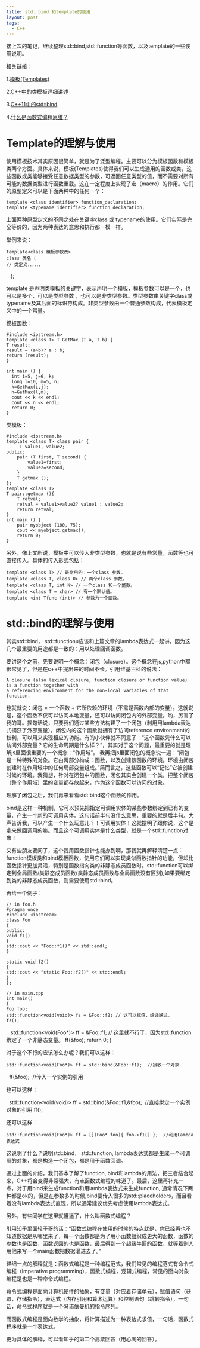 ```yaml
---
title: std::bind 和template的使用
layout: post
tags:
  - C++
---
```




接上次的笔记，继续整理std::bind,std::function等函数，以及template的一些使用说明。


相关链接：



1.[模板(Templates)](http://www.prglab.com/cms/pages/c-tutorial/advanced-concepts/templates.php)


2.[C++中的类模板详细讲述](http://www.cnblogs.com/assemble8086/archive/2011/10/02/2198308.html)


3.[C++11中的std::bind](http://www.jellythink.com/archives/773)

4.[什么是函数式编程思维？](https://www.zhihu.com/question/28292740)


# Template的理解与使用


使用模板技术其实原因很简单，就是为了泛型编程。主要可以分为模板函数和模板类两个方面。具体来说，模板(Templates)使得我们可以生成通用的函数或类，这些函数或类能够接受任意数据类型的参数，可返回任意类型的值，而不需要对所有可能的数据类型进行函数重载。这在一定程度上实现了宏（macro）的作用。它们的原型定义可以是下面两种中的任何一个：

    template <class identifier> function_declaration;
    template <typename identifier> function_declaration;

上面两种原型定义的不同之处在关键字class 或 typename的使用。它们实际是完全等价的，因为两种表达的意思和执行都一模一样。

举例来说：

    template<class 模板参数表>
    class 类名｛
    // 类定义．．．．．．
    };


template 是声明类模板的关键字，表示声明一个模板，模板参数可以是一个，也可以是多个，可以是类型参数 ，也可以是非类型参数。类型参数由关键字class或typename及其后面的标识符构成。非类型参数由一个普通参数构成，代表模板定义中的一个常量。


模板函数：

    #include <iostream.h>
    template <class T> T GetMax (T a, T b) {
    T result;
    result = (a>b)? a : b;
    return (result);
    }

    int main () {
      int i=5, j=6, k;
      long l=10, m=5, n;
      k=GetMax(i,j);
      n=GetMax(l,m);
      cout << k << endl;
      cout << n << endl;
      return 0;
    }

类模板：

    #include <iostream.h>
    template <class T> class pair {
         T value1, value2;
    public:
        pair (T first, T second) {
            value1=first;
            value2=second;
        }
        T getmax ();
    };
    template <class T>
    T pair::getmax (){
        T retval;
        retval = value1>value2? value1 : value2;
        return retval;
    }
    int main () {
        pair myobject (100, 75);
        cout << myobject.getmax();
        return 0;
    }
另外，像上文所说，模板中可以传入非类型参数，也就是说有些常量，函数等也可直接传入。具体的传入形式包括：

    template <class T> // 最常用的：一个class 参数。
    template <class T, class U> // 两个class 参数。
    template <class T, int N> // 一个class 和一个整数。
    template <class T = char> // 有一个默认值。
    template <int Tfunc (int)> // 参数为一个函数。
    
    
# std::bind的理解与使用


其实std::bind， std::functionu应该和上篇文章的lambda表达式一起讲，因为这几个最重要的用途都是一致的：用以处理回调函数。


要讲这个之前，先要说明一个概念：闭包（closure）。这个概念在js,python中都很常见了，但是在c++中提出来的时间不长。引用维基百科的说法：

    A closure (also lexical closure, function closure or function value) is a function together with  
    a referencing environment for the non-local variables of that function.  
    
也就就说：闭包 = 一个函数 + 它所依赖的环境（不需是函数内部的变量）。这就说是，这个函数不仅可以访问本地变量，还可以访问闭包内的外部变量。哟，厉害了我的哥。换句话说，只要我们通过某些方法构建了一个闭包（利用用lambda表达式捕获了外部变量），闭包内的这个函数就拥有了访问reference environment的权利，可以用来实现相应的功能。有的小伙伴就不同意了：“这个函数凭什么可以访问外部变量？它的生命周期是什么样？”，其实对于这个问题，最重要的就是理解js里面很重要的一个概念：“作用域”。 我再把js里面闭包的概念说一遍：“闭包是一种特殊的对象。它由两部分构成：函数，以及创建该函数的环境。环境由闭包创建时在作用域中的任何局部变量组成。”简而言之，这些函数可以“记忆”它被创建时候的环境。我猜想，针对在闭包中的函数，闭包其实会创建一个类，把整个闭包（整个作用域）里的变量都存放起来，作为这个函数可以访问的对象。

理解了闭包之后，我们再来看看std::bind这个函数的作用。


bind是这样一种机制，它可以预先把指定可调用实体的某些参数绑定到已有的变量，产生一个新的可调用实体。这句话前半句没什么意思，重要的就是后半句。大声告诉我，可以产生一个什么玩意儿？！可调用实体！这就摆明了跟你说，这个是拿来做回调用的嘛。而且这个可调用实体是什么类型，就是一个std::function对象！


又有些朋友要问了，这个我用函数指针也能办到啊，那我就再解释清楚一点：function模板类和bind模板函数，使用它们可以实现类似函数指针的功能，但却比函数指针更加灵活，特别是函数指向类的非静态成员函数时。std::function可以绑定到全局函数/类静态成员函数(类静态成员函数与全局函数没有区别),如果要绑定到类的非静态成员函数，则需要使用std::bind。


再给一个例子：

    // in foo.h
    #pragma once
    #include <iostream>
    class Foo
    {
    public:
    void f1()
    {
    std::cout << "Foo::f1()" << std::endl;
    }

    static void f2()
    {
    std::cout << "static Foo::f2()" << std::endl;
    }
    };

    // in main.cpp
    int main()
    {
    Foo foo;
    std::function<void(void)> fs = &Foo::f2; // 这可以赋值，编译通过。
    fs();
    std::function<void(Foo*)> ff = &Foo::f1; // 这里就不行了，因为std::function绑定了一个非静态变量。
    ff(&foo);
    return 0;
    }
    
对于这个不行的应该怎么办呢？我们可以这样：

    std::function<void(Foo*)> ff = std::bind(&Foo::f1);  //接收一个对象
    ff(&foo);  //传入一个实例的引用

    
也可以这样：

    std::function<void(void)> ff = std::bind(&Foo::f1,&foo);  //直接绑定一个实例对象的引用
    ff();
    
还可以这样：

    std::function<void(Foo*)> ff = [](Foo* foo){ foo->f1() };  //利用Lambda表达式

这说明了什么？说明std::bind， std::function, lambda表达式都是生成一个可调用的对象，都是构造一个闭包，都是用于函数回调。


通过上面的介绍，我们基本了解了function, bind和lambda的用法，把三者结合起来，C++将会变得非常强大，有点函数式编程的味道了。最后，这里再补充一点，对于用bind来生成function和用lambda表达式来生成function, 通常情况下两种都是ok的，但是在参数多的时候,bind要传入很多的std::placeholders，而且看着没有lambda表达式直观，所以通常建议优先考虑使用lambda表达式。


另外，有些同学在这里就懵逼了，什么叫函数式编程？


引用知乎里面轮子哥的话：“函数式编程在使用的时候的特点就是，你已经再也不知道数据是从哪里来了，每一个函数都是为了用小函数组织成更大的函数，函数的参数也是函数，函数返回的也是函数，最后得到一个超级牛逼的函数，就等着别人用他来写一个main函数把数据灌进去了。”


详细一点的解释就是：函数式编程是一种编程范式，我们常见的编程范式有命令式编程（Imperative programming），函数式编程，逻辑式编程，常见的面向对象编程是也是一种命令式编程。


命令式编程是面向计算机硬件的抽象，有变量（对应着存储单元），赋值语句（获取，存储指令），表达式（内存引用和算术运算）和控制语句（跳转指令），一句话，命令式程序就是一个冯诺依曼机的指令序列。


而函数式编程是面向数学的抽象，将计算描述为一种表达式求值，一句话，函数式程序就是一个表达式。


更为具体的解释，可以看知乎的第二个高票回答（用心阁的回答）。
